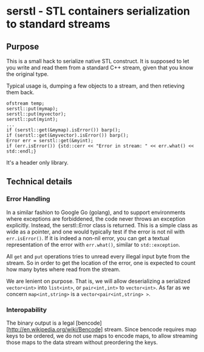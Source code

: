 # serstl - STL containers serialization to standard streams

## Purpose

This is a small hack to serialize native STL construct.
It is supposed to let you write and read them from a standard C++ stream, given that you know the original type.

Typical usage is, dumping a few objects to a stream, and then retieving them back.

    ofstream temp;
    serstl::put(mymap);
    serstl::put(myvector);
    serstl::put(myint);
    ...
    if (serstl::get(&mymap).isError()) barp();
    if (serstl::get(&myvector).isError()) barp();
    Error err = serstl::get(&myint);
    if (err.isError()) {std::cerr << "Error in stream: " << err.what() << std::endl;}

It's a header only library.

## Technical details

### Error Handling

In a similar fashion to Google Go (golang), and to support environments where exceptions are forbiddened, the
code never throws an exception explicitly. Instead, the serstl::Error class is returned. This is a simple class
as wide as a pointer, and one would typically test if the error is not nil with `err.isError()`. If it is indeed
a non-nil error, you can get a textual representation of the error with `err.what()`, similar to `std::exception`.

All `get` and `put` operations tries to unread every illegal input byte from the stream. So in order to get the
location of the error, one is expected to count how many bytes where read from the stream.

We are lenient on purpose. That is, we will allow deserializing a serialized `vector<int>` into `list<int>`, or
`pair<int,int>` to `vector<int>`. As far as we concern `map<int,string>` is a `vector<pair<int,string> >`.

### Interopability

The binary output is a legal [bencode][http://en.wikipedia.org/wiki/Bencode] stream. Since bencode requires map
keys to be ordered, we do not use maps to encode maps, to allow streaming those maps to the data stream without
preordering the keys.
